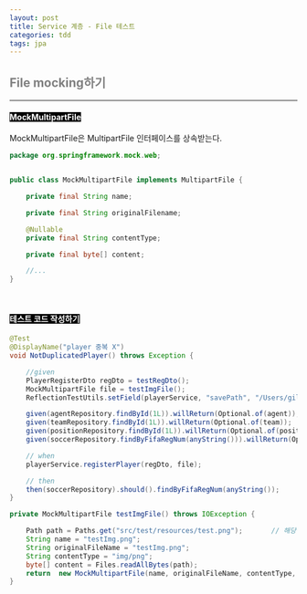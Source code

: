 ```yaml
---
layout: post
title: Service 계층 - File 테스트
categories: tdd
tags: jpa
---
```


## <span style="color:gray">File mocking하기</span>

---

#### <span style="background-color:black; color:white">MockMultipartFile</span>

> <em><a href="" target="_blank"></a></em>

MockMultipartFile은 MultipartFile 인터페이스를 상속받는다.

```java
package org.springframework.mock.web;


public class MockMultipartFile implements MultipartFile {

	private final String name;

	private final String originalFilename;

	@Nullable
	private final String contentType;

	private final byte[] content;

    //...
}
```

<br>

#### <span style="background-color:black; color:white">테스트 코드 작성하기</span>

```java
@Test
@DisplayName("player 중복 X")
void NotDuplicatedPlayer() throws Exception {

    //given
    PlayerRegisterDto regDto = testRegDto();
    MockMultipartFile file = testImgFile();
    ReflectionTestUtils.setField(playerService, "savePath", "/Users/giljun/trade-market/player");

    given(agentRepository.findById(1L)).willReturn(Optional.of(agent));
    given(teamRepository.findById(1L)).willReturn(Optional.of(team));
    given(positionRepository.findById(1L)).willReturn(Optional.of(position));
    given(soccerRepository.findByFifaRegNum(anyString())).willReturn(Optional.empty());

    // when
    playerService.registerPlayer(regDto, file);

    // then
    then(soccerRepository).should().findByFifaRegNum(anyString());
}

private MockMultipartFile testImgFile() throws IOException {

    Path path = Paths.get("src/test/resources/test.png");       // 해당 경로에 테스트 이미지 넣기.
    String name = "testImg.png";
    String originalFileName = "testImg.png";
    String contentType = "img/png";
    byte[] content = Files.readAllBytes(path);
    return  new MockMultipartFile(name, originalFileName, contentType, content);
}
```